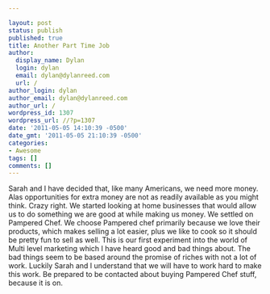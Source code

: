 ```yaml
---

layout: post
status: publish
published: true
title: Another Part Time Job
author:
  display_name: Dylan
  login: dylan
  email: dylan@dylanreed.com
  url: /
author_login: dylan
author_email: dylan@dylanreed.com
author_url: /
wordpress_id: 1307
wordpress_url: //?p=1307
date: '2011-05-05 14:10:39 -0500'
date_gmt: '2011-05-05 21:10:39 -0500'
categories:
- Awesome
tags: []
comments: []
---
```


Sarah and I have decided that, like many Americans, we need more money. Alas opportunities for extra money are not as readily available as you might think. Crazy right. We started looking at home businesses that would allow us to do something we are good at while making us money. We settled on Pampered Chef. We choose Pampered chef primarily because we love their products, which makes selling a lot easier, plus we like to cook so it should be pretty fun to sell as well. This is our first experiment into the world of Multi level marketing which I have heard good and bad things about. The bad things seem to be based around the promise of riches with not a lot of work. Luckily Sarah and I understand that we will have to work hard to make this work. Be prepared to be contacted about buying Pampered Chef stuff, because it is on. 
